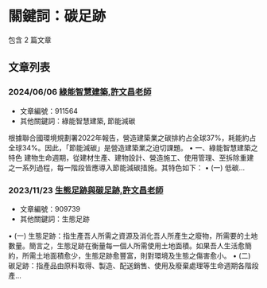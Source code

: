 # 關鍵詞：碳足跡

包含 2 篇文章

## 文章列表

### 2024/06/06 [綠能智慧建築,許文昌老師](../../articles/911564_%E7%B6%A0%E8%83%BD%E6%99%BA%E6%85%A7%E5%BB%BA%E7%AF%89%2C%E8%A8%B1%E6%96%87%E6%98%8C%E8%80%81%E5%B8%AB.md)
- 文章編號：911564
- 其他關鍵詞：綠能智慧建築, 節能減碳

根據聯合國環境規劃署2022年報告，營造建築業之碳排約占全球37%，耗能約占全球34%。因此，「節能減碳」是營造建築業之迫切課題。 • 一、綠能智慧建築之特色 建物生命週期，從建材生產、建物設計、營造施工、使用管理、至拆除重建之一系列過程，每一階段皆應導入節能減碳措施。其特色如下： • (一) 低碳...

### 2023/11/23 [生態足跡與碳足跡,許文昌老師](../../articles/909739_%E7%94%9F%E6%85%8B%E8%B6%B3%E8%B7%A1%E8%88%87%E7%A2%B3%E8%B6%B3%E8%B7%A1%2C%E8%A8%B1%E6%96%87%E6%98%8C%E8%80%81%E5%B8%AB.md)
- 文章編號：909739
- 其他關鍵詞：生態足跡

• (一) 生態足跡：指生產吾人所需之資源及消化吾人所產生之廢物，所需要的土地數量。簡言之，生態足跡在衡量每一個人所需使用土地面積。如果吾人生活愈簡約，所需土地面積愈少，生態足跡愈豐富，則對環境及生態之傷害愈小。 • (二) 碳足跡：指產品由原料取得、製造、配送銷售、使用及廢棄處理等生命週期各階段產...

